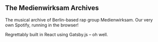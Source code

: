 ## The Medienwirksam Archives

The musical archive of Berlin-based rap group Medienwirksam. Our very own Spotify, running in the browser!

Regrettably built in React using Gatsby.js – oh well.
